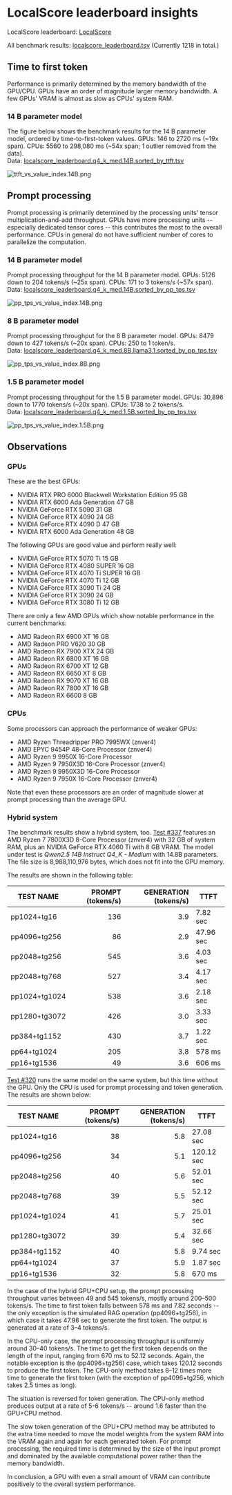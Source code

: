 # LocalScore leaderboard insights

LocalScore leaderboard: [LocalScore](https://www.localscore.ai/latest)

All benchmark results: [localscore_leaderboard.tsv](localscore_leaderboard.tsv) (Currently 1218 in total.)

## Time to first token

Performance is primarily determined by the memory bandwidth of the GPU/CPU. GPUs have an order of magnitude larger memory bandwidth. A few GPUs' VRAM is almost as slow as CPUs' system RAM.

### 14 B parameter model

The figure below shows the benchmark results for the 14 B parameter model, ordered by time-to-first-token values. GPUs: 146 to 2720 ms (~19x span). CPUs: 5560 to 298,080 ms (~54x span; 1 outlier removed from the data).  \
Data: [localscore_leaderboard.q4_k_med.14B.sorted_by_ttft.tsv](localscore_leaderboard.q4_k_med.14B.sorted_by_ttft.tsv)

![ttft_vs_value_index.14B.png](ttft_vs_value_index.14B.png)

## Prompt processing

Prompt processing is primarily determined by the processing units' tensor multiplication-and-add throughput. GPUs have more processing units -- especially dedicated tensor cores -- this contributes the most to the overall performance. CPUs in general do not have sufficient number of cores to parallelize the computation.

### 14 B parameter model

Prompt processing throughput for the 14 B parameter model. GPUs: 5126 down to 204 tokens/s (~25x span). CPUs: 171 to 3 tokens/s (~57x span). \
Data: [localscore_leaderboard.q4_k_med.14B.sorted_by_pp_tps.tsv](localscore_leaderboard.q4_k_med.14B.sorted_by_pp_tps.tsv)

![pp_tps_vs_value_index.14B.png](pp_tps_vs_value_index.14B.png)

### 8 B parameter model

Prompt processing throughput for the 8 B parameter model. GPUs: 8479 down to 427 tokens/s (~20x span). CPUs: 250 to 1 token/s. \
Data: [localscore_leaderboard.q4_k_med.8B.llama3.1.sorted_by_pp_tps.tsv](localscore_leaderboard.q4_k_med.8B.llama3.1.sorted_by_pp_tps.tsv)

![pp_tps_vs_value_index.8B.png](pp_tps_vs_value_index.8B.png)

### 1.5 B parameter model

Prompt processing throughput for the 1.5 B parameter model. GPUs: 30,896 down to 1770 tokens/s (~20x span). CPUs: 1738 to 2 tokens/s. \
Data: [localscore_leaderboard.q4_k_med.1.5B.sorted_by_pp_tps.tsv](localscore_leaderboard.q4_k_med.1.5B.sorted_by_pp_tps.tsv)

![pp_tps_vs_value_index.1.5B.png](pp_tps_vs_value_index.1.5B.png)

## Observations

### GPUs

These are the best GPUs:

-   NVIDIA RTX PRO 6000 Blackwell Workstation Edition 95 GB
-   NVIDIA RTX 6000 Ada Generation 47 GB
-   NVIDIA GeForce RTX 5090 31 GB
-   NVIDIA GeForce RTX 4090 24 GB
-   NVIDIA GeForce RTX 4090 D 47 GB
-   NVIDIA RTX 6000 Ada Generation 48 GB

The following GPUs are good value and perform really well:

-   NVIDIA GeForce RTX 5070 Ti 15 GB
-   NVIDIA GeForce RTX 4080 SUPER 16 GB
-   NVIDIA GeForce RTX 4070 Ti SUPER 16 GB
-   NVIDIA GeForce RTX 4070 Ti 12 GB
-   NVIDIA GeForce RTX 3090 Ti 24 GB
-   NVIDIA GeForce RTX 3090 24 GB
-   NVIDIA GeForce RTX 3080 Ti 12 GB

There are only a few AMD GPUs which show notable performance in the current benchmarks:

-   AMD Radeon RX 6900 XT 16 GB
-   AMD Radeon PRO V620 30 GB
-   AMD Radeon RX 7900 XTX 24 GB
-   AMD Radeon RX 6800 XT 16 GB
-   AMD Radeon RX 6700 XT 12 GB
-   AMD Radeon RX 6650 XT 8 GB
-   AMD Radeon RX 9070 XT 16 GB
-   AMD Radeon RX 7800 XT 16 GB
-   AMD Radeon RX 6600 8 GB

### CPUs

Some processors can approach the performance of weaker GPUs:

-   AMD Ryzen Threadripper PRO 7995WX (znver4)
-   AMD EPYC 9454P 48-Core Processor (znver4)
-   AMD Ryzen 9 9950X 16-Core Processor
-   AMD Ryzen 9 7950X3D 16-Core Processor (znver4)
-   AMD Ryzen 9 9950X3D 16-Core Processor
-   AMD Ryzen 9 7950X 16-Core Processor (znver4)

Note that even these processors are an order of magnitude slower at prompt processing than the average GPU.

### Hybrid system

The benchmark results show a hybrid system, too. [Test #337](https://www.localscore.ai/result/337) features an AMD Ryzen 7 7800X3D 8-Core Processor (znver4) with 32 GB of system RAM, plus an NVIDIA GeForce RTX 4060 Ti with 8 GB VRAM. The model under test is *Qwen2.5 14B Instruct Q4_K - Medium* with 14.8B parameters. The file size is 8,988,110,976 bytes, which does not fit into the GPU memory.

The results are shown in the following table:

| TEST NAME      | PROMPT (tokens/s) | GENERATION (tokens/s) | TTFT       |
|----------------|------------------:|----------------------:|------------|
| pp1024+tg16    |               136 |                   3.9 | 7.82 sec   |
| pp4096+tg256   |                86 |                   2.9 | 47.96 sec  |
| pp2048+tg256   |               545 |                   3.6 | 4.03 sec   |
| pp2048+tg768   |               527 |                   3.4 | 4.17 sec   |
| pp1024+tg1024  |               538 |                   3.6 | 2.18 sec   |
| pp1280+tg3072  |               426 |                   3.0 | 3.33 sec   |
| pp384+tg1152   |               430 |                   3.7 | 1.22 sec   |
| pp64+tg1024    |               205 |                   3.8 | 578 ms     |
| pp16+tg1536    |                49 |                   3.6 | 606 ms     |

[Test #320](https://www.localscore.ai/result/320) runs the same model on the same system, but this time without the GPU. Only the CPU is used for prompt processing and token generation. The results are shown below:

| TEST NAME      | PROMPT (tokens/s) | GENERATION (tokens/s) | TTFT      |
|----------------|------------------:|----------------------:|-----------|
| pp1024+tg16    |               38  |                  5.8  | 27.08 sec |
| pp4096+tg256   |               34  |                  5.1  | 120.12 sec|
| pp2048+tg256   |               40  |                  5.6  | 52.01 sec |
| pp2048+tg768   |               39  |                  5.5  | 52.12 sec |
| pp1024+tg1024  |               41  |                  5.7  | 25.01 sec |
| pp1280+tg3072  |               39  |                  5.4  | 32.66 sec |
| pp384+tg1152   |               40  |                  5.8  | 9.74 sec  |
| pp64+tg1024    |               37  |                  5.9  | 1.87 sec  |
| pp16+tg1536    |               32  |                  5.8  | 670 ms    |

In the case of the hybrid GPU+CPU setup, the prompt processing throughput varies between 49 and 545 tokens/s, mostly around 200–500 tokens/s. The time to first token falls between 578 ms and 7.82 seconds -- the only exception is the simulated RAG operation (pp4096+tg256), in which case it takes 47.96 sec to generate the first token. The output is generated at a rate of 3–4 tokens/s.

In the CPU-only case, the prompt processing throughput is uniformly around 30–40 tokens/s. The time to get the first token depends on the length of the input, ranging from 670 ms to 52.12 seconds. Again, the notable exception is the (pp4096+tg256) case, which takes 120.12 seconds to produce the first token. The CPU-only method takes 8–12 times more time to generate the first token (with the exception of pp4096+tg256, which takes 2.5 times as long).

The situation is reversed for token generation. The CPU-only method produces output at a rate of 5-6 tokens/s -- around 1.6 faster than the GPU+CPU method.

The slow token generation of the GPU+CPU method may be attributed to the extra time needed to move the model weights from the system RAM into the VRAM again and again for each generated token. For prompt processing, the required time is determined by the size of the input prompt and dominated by the available computational power rather than the memory bandwidth.

In conclusion, a GPU with even a small amount of VRAM can contribute positively to the overall system performance.
